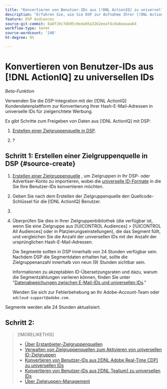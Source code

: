 ```yaml
---
title: "Konvertieren von Benutzer-IDs aus [!DNL ActionIQ] zu universellen IDs"
description: "Erfahren Sie, wie Sie DSP zur Aufnahme Ihrer [!DNL ActionIQ] Erstanbietersegmente."
feature: DSP Audiences
source-git-commit: 8a8f19c7db95c0eda05a3262eeaf4c8a0aeaaa64
workflow-type: tm+mt
source-wordcount: '248'
ht-degree: 0%

---
```


# Konvertieren von Benutzer-IDs aus [!DNL ActionIQ] zu universellen IDs

*Beta-Funktion*

Verwenden Sie die DSP-Integration mit der [!DNL ActionIQ] Kundendatenplattform zur Konvertierung Ihrer Hash-E-Mail-Adressen in universelle IDs für zielgerichtete Werbung.

Es gibt <!-- NN --> Schritte zum Freigeben von Daten aus [!DNL ActionIQ] mit DSP:

1. [Erstellen einer Zielgruppenquelle in DSP](#source-create).

1. ?

## Schritt 1: Erstellen einer Zielgruppenquelle in DSP {#source-create}

1. [Erstellen einer Zielgruppenquelle](source-manage.md) , um Zielgruppen in Ihr DSP- oder Advertiser-Konto zu importieren, wobei die [universelle ID-Formate](source-about.md) in die Sie Ihre Benutzer-IDs konvertieren möchten.

1. Geben Sie nach dem Erstellen der Zielgruppenquelle den Quellcode-Schlüssel für die [!DNL ActionIQ] Benutzer.

1. 
   <!-- ActionIQ-specific step(s) -->

1. Überprüfen Sie dies in Ihrer Zielgruppenbibliothek (die verfügbar ist, wenn Sie eine Zielgruppe aus [!UICONTROL Audiences] > [!UICONTROL All Audiences] oder in Platzierungseinstellungen), die das Segment füllt, und vergleichen Sie die Anzahl der universellen IDs mit der Anzahl der ursprünglichen Hash-E-Mail-Adressen.

   Die Segmente sollten in DSP innerhalb von 24 Stunden verfügbar sein. Nachdem DSP die Segmentdaten erhalten hat, sollte die Zielgruppenanzahl innerhalb von neun (9) Stunden sichtbar sein.

   Informationen zu akzeptablen ID-Übersetzungsraten und dazu, warum die Segmentzählungen variieren können, finden Sie unter &quot;[Datenabweichungen zwischen E-Mail-IDs und universellen IDs](#universal-ids-data-variances).&quot;

   Wenden Sie sich zur Fehlerbehebung an Ihr Adobe-Account-Team oder `adcloud-support@adobe.com`.

Segmente werden alle 24 Stunden aktualisiert.

## Schritt 2:

>[!MORELIKETHIS]
>
>* [Über Erstanbieter-Zielgruppenquellen](/help/dsp/audiences/sources/source-about.md)
>* [Verwalten von Zielgruppenquellen zum Aktivieren von universellen ID-Zielgruppen](source-manage.md)
>* [Konvertieren von Benutzer-IDs aus [!DNL Adobe Real-Time CDP] zu universellen IDs](/help/dsp/audiences/sources/source-adobe-rtcdp.md)
>* [Konvertieren von Benutzer-IDs aus [!DNL Tealium] zu universellen IDs](/help/dsp/audiences/sources/source-tealium.md)
>* [Über Zielgruppen-Management](/help/dsp/audiences/audience-about.md)
